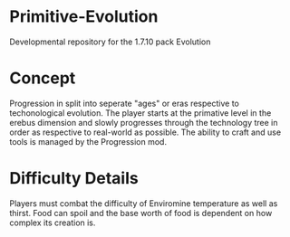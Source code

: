 # Primitive-Evolution
Developmental repository for the 1.7.10 pack Evolution


# Concept
Progression in split into seperate "ages" or eras respective to techonological evolution. The player starts at the primative level in the erebus dimension and slowly progresses through the technology tree in order as respective to real-world as possible. The ability to craft and use tools is managed by the Progression mod.

# Difficulty Details
Players must combat the difficulty of Enviromine temperature as well as thirst. Food can spoil and the base worth of food is dependent on how complex its creation is.
